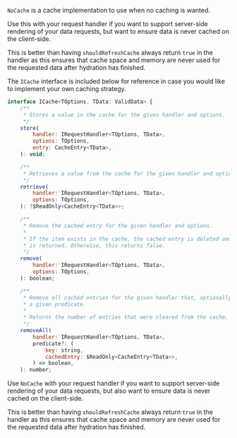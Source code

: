
`NoCache` is a cache implementation to use when no caching is wanted.

Use this with your request handler if you want to support server-side
rendering of your data requests, but want to ensure data is never cached
on the client-side.

This is better than having `shouldRefreshCache` always return `true` in the
handler as this ensures that cache space and memory are never used for the
requested data after hydration has finished.

The `ICache` interface is included below for reference in case you would like
to implement your own caching strategy.

```js static
interface ICache<TOptions, TData: ValidData> {
    /**
     * Stores a value in the cache for the given handler and options.
     */
    store(
        handler: IRequestHandler<TOptions, TData>,
        options: TOptions,
        entry: CacheEntry<TData>,
    ): void;

    /**
     * Retrieves a value from the cache for the given handler and options.
     */
    retrieve(
        handler: IRequestHandler<TOptions, TData>,
        options: TOptions,
    ): ?$ReadOnly<CacheEntry<TData>>;

    /**
     * Remove the cached entry for the given handler and options.
     *
     * If the item exists in the cache, the cached entry is deleted and true
     * is returned. Otherwise, this returns false.
     */
    remove(
        handler: IRequestHandler<TOptions, TData>,
        options: TOptions,
    ): boolean;

    /**
     * Remove all cached entries for the given handler that, optionally, match
     * a given predicate.
     *
     * Returns the number of entries that were cleared from the cache.
     */
    removeAll(
        handler: IRequestHandler<TOptions, TData>,
        predicate?: (
            key: string,
            cachedEntry: $ReadOnly<CacheEntry<TData>>,
        ) => boolean,
    ): number;
```

Use `NoCache` with your request handler if you want to support server-side
rendering of your data requests, but also want to ensure data is never cached
on the client-side.

This is better than having `shouldRefreshCache` always return `true` in the
handler as this ensures that cache space and memory are never used for the
requested data after hydration has finished.
